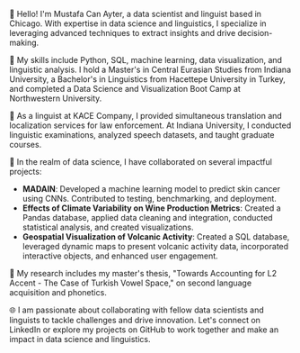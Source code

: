 👋 Hello! I'm Mustafa Can Ayter, a data scientist and linguist based in Chicago. With expertise in data science and linguistics, I specialize in leveraging advanced techniques to extract insights and drive decision-making.

🌟 My skills include Python, SQL, machine learning, data visualization, and linguistic analysis. I hold a Master's in Central Eurasian Studies from Indiana University, a Bachelor's in Linguistics from Hacettepe University in Turkey, and completed a Data Science and Visualization Boot Camp at Northwestern University.

💼 As a linguist at KACE Company, I provided simultaneous translation and localization services for law enforcement. At Indiana University, I conducted linguistic examinations, analyzed speech datasets, and taught graduate courses.

🚀  In the realm of data science, I have collaborated on several impactful projects:
- **MADAIN**: Developed a machine learning model to predict skin cancer using CNNs. Contributed to testing, benchmarking, and deployment.
- **Effects of Climate Variability on Wine Production Metrics**: Created a Pandas database, applied data cleaning and integration, conducted statistical analysis, and created visualizations.
- **Geospatial Visualization of Volcanic Activity**: Created a SQL database, leveraged dynamic maps to present volcanic activity data, incorporated interactive objects, and enhanced user engagement.

🔬 My research includes my master's thesis, "Towards Accounting for L2 Accent - The Case of Turkish Vowel Space," on second language acquisition and phonetics.

🌐 I am passionate about collaborating with fellow data scientists and linguists to tackle challenges and drive innovation. Let's connect on LinkedIn or explore my projects on GitHub to work together and make an impact in data science and linguistics.
